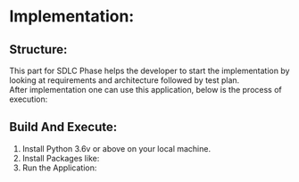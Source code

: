 # Implementation:

## Structure:
This part for SDLC Phase helps the developer to start the implementation by looking at requirements and architecture followed by test plan.<br/> After implementation one can use this application, below is the process of execution:

## Build And Execute:
1. Install Python 3.6v or above on your local machine.
2. Install Packages like:
3. Run the Application:
